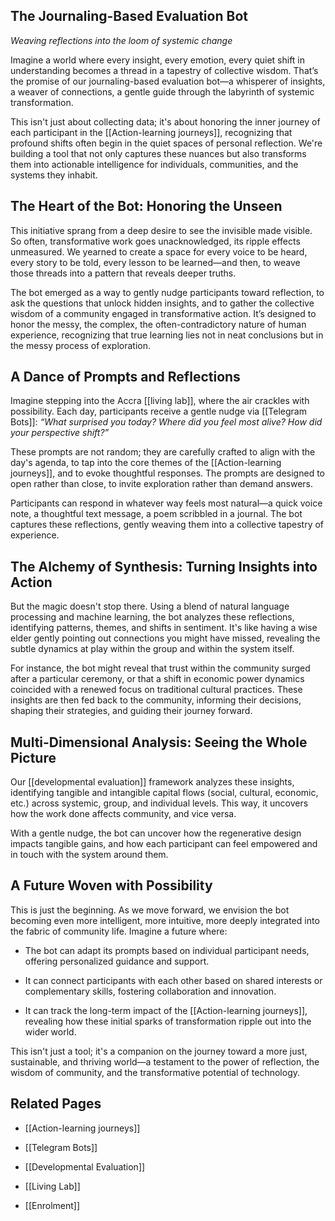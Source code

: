 ## **The Journaling-Based Evaluation Bot**

_Weaving reflections into the loom of systemic change_

Imagine a world where every insight, every emotion, every quiet shift in understanding becomes a thread in a tapestry of collective wisdom. That’s the promise of our journaling-based evaluation bot—a whisperer of insights, a weaver of connections, a gentle guide through the labyrinth of systemic transformation.

This isn't just about collecting data; it's about honoring the inner journey of each participant in the [[Action-learning journeys]], recognizing that profound shifts often begin in the quiet spaces of personal reflection. We're building a tool that not only captures these nuances but also transforms them into actionable intelligence for individuals, communities, and the systems they inhabit.

## **The Heart of the Bot: Honoring the Unseen**

This initiative sprang from a deep desire to see the invisible made visible. So often, transformative work goes unacknowledged, its ripple effects unmeasured. We yearned to create a space for every voice to be heard, every story to be told, every lesson to be learned—and then, to weave those threads into a pattern that reveals deeper truths.

The bot emerged as a way to gently nudge participants toward reflection, to ask the questions that unlock hidden insights, and to gather the collective wisdom of a community engaged in transformative action. It’s designed to honor the messy, the complex, the often-contradictory nature of human experience, recognizing that true learning lies not in neat conclusions but in the messy process of exploration.

## **A Dance of Prompts and Reflections**

Imagine stepping into the Accra [[living lab]], where the air crackles with possibility. Each day, participants receive a gentle nudge via [[Telegram Bots]]: _“What surprised you today? Where did you feel most alive? How did your perspective shift?”_

These prompts are not random; they are carefully crafted to align with the day's agenda, to tap into the core themes of the [[Action-learning journeys]], and to evoke thoughtful responses. The prompts are designed to open rather than close, to invite exploration rather than demand answers.

Participants can respond in whatever way feels most natural—a quick voice note, a thoughtful text message, a poem scribbled in a journal. The bot captures these reflections, gently weaving them into a collective tapestry of experience.

## **The Alchemy of Synthesis: Turning Insights into Action**

But the magic doesn't stop there. Using a blend of natural language processing and machine learning, the bot analyzes these reflections, identifying patterns, themes, and shifts in sentiment. It's like having a wise elder gently pointing out connections you might have missed, revealing the subtle dynamics at play within the group and within the system itself.

For instance, the bot might reveal that trust within the community surged after a particular ceremony, or that a shift in economic power dynamics coincided with a renewed focus on traditional cultural practices. These insights are then fed back to the community, informing their decisions, shaping their strategies, and guiding their journey forward.

## **Multi-Dimensional Analysis: Seeing the Whole Picture**

Our [[developmental evaluation]] framework analyzes these insights, identifying tangible and intangible capital flows (social, cultural, economic, etc.) across systemic, group, and individual levels. This way, it uncovers how the work done affects community, and vice versa.

With a gentle nudge, the bot can uncover how the regenerative design impacts tangible gains, and how each participant can feel empowered and in touch with the system around them.

## **A Future Woven with Possibility**

This is just the beginning. As we move forward, we envision the bot becoming even more intelligent, more intuitive, more deeply integrated into the fabric of community life. Imagine a future where:

- The bot can adapt its prompts based on individual participant needs, offering personalized guidance and support.
    
- It can connect participants with each other based on shared interests or complementary skills, fostering collaboration and innovation.
    
- It can track the long-term impact of the [[Action-learning journeys]], revealing how these initial sparks of transformation ripple out into the wider world.
    

This isn't just a tool; it's a companion on the journey toward a more just, sustainable, and thriving world—a testament to the power of reflection, the wisdom of community, and the transformative potential of technology.

## **Related Pages**

- [[Action-learning journeys]]
    
- [[Telegram Bots]]
    
- [[Developmental Evaluation]]
    
- [[Living Lab]]
    
- [[Enrolment]]
    